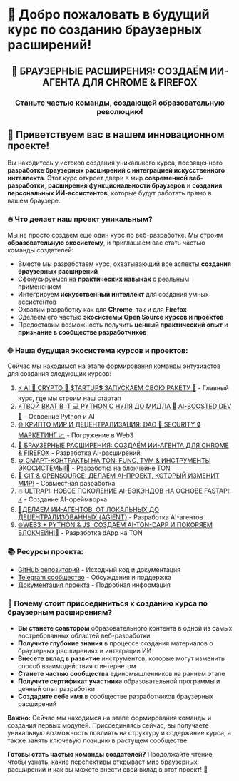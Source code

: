 # 🚀 Добро пожаловать в будущий курс по созданию браузерных расширений!

<div align="center">
  <h2>🧩 БРАУЗЕРНЫЕ РАСШИРЕНИЯ: СОЗДАЁМ ИИ-АГЕНТА ДЛЯ CHROME & FIREFOX</h2>
  <h3>Станьте частью команды, создающей образовательную революцию!</h3>
</div>

## 👋 Приветствуем вас в нашем инновационном проекте!

Вы находитесь у истоков создания уникального курса, посвященного **разработке браузерных расширений с интеграцией искусственного интеллекта**. Этот курс откроет двери в мир **современной веб-разработки**, **расширения функциональности браузеров** и **создания персональных ИИ-ассистентов**, которые будут работать прямо в вашем браузере.

### 🔥 Что делает наш проект уникальным?

Мы не просто создаем еще один курс по веб-разработке. Мы строим **образовательную экосистему**, и приглашаем вас стать частью команды создателей:

- Вместе мы разработаем курс, охватывающий все аспекты **создания браузерных расширений**
- Сфокусируемся на **практических навыках** с реальным применением
- Интегрируем **искусственный интеллект** для создания умных ассистентов
- Охватим разработку как для **Chrome**, так и для **Firefox**
- Сделаем его частью **экосистемы Open Source курсов и проектов**
- Предоставим возможность получить **ценный практический опыт** и **признание в сообществе разработчиков**

### 🌐 Наша будущая экосистема курсов и проектов:

Сейчас мы находимся на этапе формирования команды энтузиастов для создания следующих курсов:

1. [⚡️ AI 🤖 CRYPTO 💎 $TARTUP💲 ЗАПУСКАЕМ СВОЮ РАКЕТУ 🚀](https://stepik.org/course/231513) - Главный курс, где мы строим наш стартап
2. [⚡ТВОЙ ВКАТ В IT 💻 PYTHON С НУЛЯ ДО МИДЛА 🐍 AI-BOOSTED DEV 🤖](https://stepik.org/course/186465) - Освоение Python и AI
3. [🌐 КРИПТО МИР И ДЕЦЕНТРАЛИЗАЦИЯ: DAO 🤝 SECURITY 🔒 МАРКЕТИНГ 📈](https://stepik.org/course/233105) - Погружение в Web3
4. [🧩 БРАУЗЕРНЫЕ РАСШИРЕНИЯ: СОЗДАЁМ ИИ-АГЕНТА ДЛЯ CHROME & FIREFOX](https://stepik.org/course/233103) - Разработка AI-расширений
5. [⚙️ СМАРТ-КОНТРАКТЫ НА TON: FUNC, TVM & ИНСТРУМЕНТЫ ЭКОСИСТЕМЫ!💎](https://stepik.org/course/232994) - Разработка на блокчейне TON
6. [🚀 GIT & OPENSOURCE: ДЕЛАЕМ AI-ПРОЕКТ, КОТОРЫЙ ИЗМЕНИТ МИР!](https://stepik.org/course/232991) - Совместная разработка
7. [🔥 ULTRAPI: НОВОЕ ПОКОЛЕНИЕ AI-БЭКЭНДОВ НА ОСНОВЕ FASTAPI! ⚡️](https://stepik.org/course/181136) - Создание AI-фреймворка
8. [🤖ДЕЛАЕМ ИИ-АГЕНТОВ: ОТ ЛОКАЛЬНЫХ ДО ДЕЦЕНТРАЛИЗОВАННЫХ {AGIENT}](https://stepik.org/course/185616) - Разработка AI-агентов
9. [🌐WEB3 + PYTHON & JS: СОЗДАЁМ AI-TON-DAPP И ПОКОРЯЕМ БЛОКЧЕЙН!💎](https://stepik.org/course/118613) - Разработка dApp на TON

### 📚 Ресурсы проекта:

- [GitHub репозиторий](https://github.com/LNDMN/AI_CRYPTO_STARTUP) - Исходный код и документация
- [Telegram сообщество](https://t.me/AI_CRYPTO_STARTUP) - Обсуждения и поддержка
- [Документация проекта](https://github.com/LNDMN/AI_CRYPTO_STARTUP/tree/main/docs) - Подробная информация

### 🌟 Почему стоит присоединиться к созданию курса по браузерным расширениям?

- **Вы станете соавтором** образовательного контента в одной из самых востребованных областей веб-разработки
- **Получите глубокие знания** в процессе создания материалов о браузерных расширениях и интеграции ИИ
- **Внесете вклад в развитие** инструментов, которые могут изменить способ взаимодействия с интернетом
- **Станете частью сообщества** единомышленников на раннем этапе
- **Получите сертификат участника** образовательной программы и ценный опыт разработки
- **Создадите себе имя** в сообществе разработчиков браузерных расширений

**Важно:** Сейчас мы находимся на этапе формирования команды и создания первых модулей. Присоединяясь сейчас, вы получаете уникальную возможность повлиять на структуру и содержание курса, а также занять ключевую позицию в растущем сообществе.

**Готовы стать частью команды создателей?** Продолжайте чтение, чтобы узнать, какие перспективы открывает мир браузерных расширений и как вы можете внести свой вклад в этот проект! 🚀 